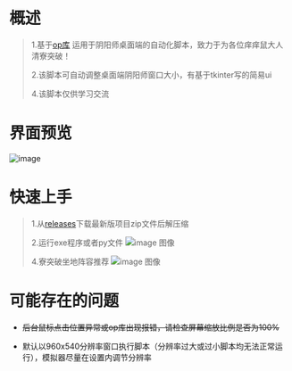 # 概述
>1.基于[op库](https://github.com/WallBreaker2/op) 运用于阴阳师桌面端的自动化脚本，致力于为各位痒痒鼠大人清寮突破！
>
>2.该脚本可自动调整桌面端阴阳师窗口大小，有基于tkinter写的简易ui
>
>4.该脚本仅供学习交流

# 界面预览
![image](https://github.com/user-attachments/assets/19cf5c6f-e0ab-4b17-bb80-971ff7a0808b)

# 快速上手
>1.从[releases](https://github.com/Duckyal/Liaotu/releases)下载最新版项目zip文件后解压缩
>
>2.运行exe程序或者py文件
>![image   图像](https://github.com/Duckyal/Liaotu/assets/118085939/d09b7efc-9ddc-482c-986f-d624e072dd50)
>
>4.寮突破坐地阵容推荐
>![image   图像](https://github.com/Duckyal/Liaotu/assets/118085939/8f8b74cc-8a56-4291-a712-e99c7fec9452)


# 可能存在的问题
* ~~后台鼠标点击位置异常或op库出现报错，请检查屏幕缩放比例是否为100%~~
>
* 默认以960x540分辨率窗口执行脚本（分辨率过大或过小脚本均无法正常运行），模拟器尽量在设置内调节分辨率
